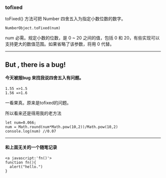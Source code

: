 

### tofixed

toFixed() 方法可把 Number 四舍五入为指定小数位数的数字。

    NumberObject.toFixed(num)

num	必需。规定小数的位数，是 0 ~ 20 之间的值，包括 0 和 20，有些实现可以支持更大的数值范围。如果省略了该参数，将用 0 代替。
- - -
## But , there is a bug!

#### 今天被报bug 来找我说四舍五入有问题。

    1.55 =>1.5
    1.56 =>1.6

一看果真。原来是tofixed的问题。

所以看来还是得用我的老方法

    let num=0.066;
    num = Math.round(num*Math.pow(10,2))/Math.pow(10,2)
    console.log(num) //0.07

- - -
#### 和上面无关的一个随笔记录

    <a javascript:'fn()'>
    function fn(){
      alert("hello.")
    }
